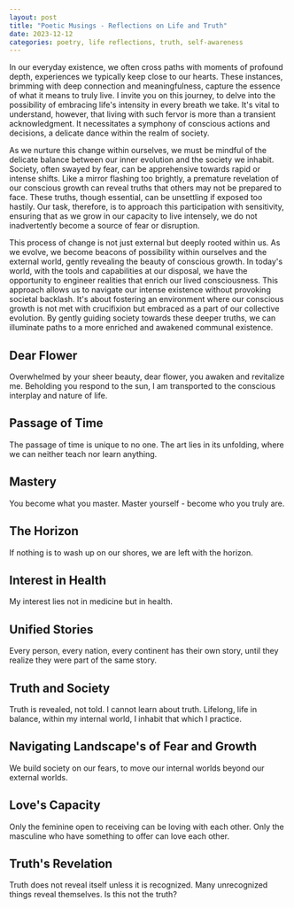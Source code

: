 ```yaml
---
layout: post
title: "Poetic Musings - Reflections on Life and Truth"
date: 2023-12-12
categories: poetry, life reflections, truth, self-awareness
---
```


In our everyday existence, we often cross paths with moments of profound depth, experiences we typically keep close to our hearts. These instances, brimming with deep connection and meaningfulness, capture the essence of what it means to truly live. I invite you on this journey, to delve into the possibility of embracing life's intensity in every breath we take. It's vital to understand, however, that living with such fervor is more than a transient acknowledgment. It necessitates a symphony of conscious actions and decisions, a delicate dance within the realm of society.

As we nurture this change within ourselves, we must be mindful of the delicate balance between our inner evolution and the society we inhabit. Society, often swayed by fear, can be apprehensive towards rapid or intense shifts. Like a mirror flashing too brightly, a premature revelation of our conscious growth can reveal truths that others may not be prepared to face. These truths, though essential, can be unsettling if exposed too hastily. Our task, therefore, is to approach this participation with sensitivity, ensuring that as we grow in our capacity to live intensely, we do not inadvertently become a source of fear or disruption.

This process of change is not just external but deeply rooted within us. As we evolve, we become beacons of possibility within ourselves and the external world, gently revealing the beauty of conscious growth. In today's world, with the tools and capabilities at our disposal, we have the opportunity to engineer realities that enrich our lived consciousness. This approach allows us to navigate our intense existence without provoking societal backlash. It's about fostering an environment where our conscious growth is not met with crucifixion but embraced as a part of our collective evolution. By gently guiding society towards these deeper truths, we can illuminate paths to a more enriched and awakened communal existence.

## Dear Flower
Overwhelmed by your sheer beauty, dear flower, you awaken and revitalize me. Beholding you respond to the sun, I am transported to the conscious interplay and nature of life.

## Passage of Time
The passage of time is unique to no one. The art lies in its unfolding, where we can neither teach nor learn anything.

## Mastery
You become what you master. Master yourself - become who you truly are.

## The Horizon
If nothing is to wash up on our shores, we are left with the horizon.

## Interest in Health
My interest lies not in medicine but in health.

## Unified Stories
Every person, every nation, every continent has their own story, until they realize they were part of the same story.

## Truth and Society
Truth is revealed, not told. I cannot learn about truth. Lifelong, life in balance, within my internal world, I inhabit that which I practice. 

## Navigating Landscape's of Fear and Growth 
We build society on our fears, to move our internal worlds beyond our external worlds.

## Love's Capacity
Only the feminine open to receiving can be loving with each other. Only the masculine who have something to offer can love each other.

## Truth's Revelation
Truth does not reveal itself unless it is recognized. Many unrecognized things reveal themselves. Is this not the truth?
